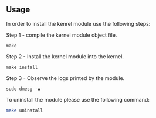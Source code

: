 ## Usage

In order to install the kenrel module use the following steps:

Step 1 - compile the kernel module object file.
```
make
```

Step 2 - Install the kernel module into the kernel.

```
make install
```

Step 3 - Observe the logs printed by the module.

```
sudo dmesg -w
```

To uninstall the module please use the following command:

``` bash
make uninstall
```
